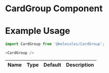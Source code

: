 # CardGroup Component

# Example Usage
```js
import CardGroup from '@molecules/CardGroup';

<CardGroup />
```

Name    | Type      | Default       | Description               |
--------|-----------|---------------|---------------------------|